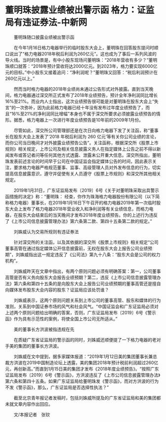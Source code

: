 # 董明珠披露业绩被出警示函 格力：证监局有违证券法-中新网

　　董明珠随口披露业绩被出警示函

　　在今年1月16日格力电器举行的临时股东大会上，董明珠在回答股东提问时顺口说出了“格力电器2018年税后利润为260亿元”。这也成为了事后一系列风波的导火线。当时的场景是，有中小股东现场问董明珠：“2018年营收有多少？”董明珠顺口就答：“2018年预计营收将达2000亿元。到2023年，格力要实现6000亿元的目标。”中小股东又接着追问：“净利润呢？”董明珠又回答：“税后利润预计在260亿元以上。”

　　然而当时格力电器的2018年业绩尚未通过公告形式对外披露。直到当天晚间，格力电器通过深交所正式发布了2018年业绩预告，预计全年净利润同比增长16%至21%。而业内人士指出，这次业绩预告很可能是对董明珠在股东大会上“失言”的一次弥补，因为此前格力电器已经十年没有发布过年度业绩预告了，而且“16%至21%的净利润同比增幅”本身也不属于深交所要求必须披露业绩预告的情形。据悉，格力电器上一次进行年度业绩预告是10年前的2009年1月份。

　　尽管如此，深交所公司管理部还是在次日向格力电器下发了关注函，称“董事长在股东大会上发表了‘2018 年税后利润为 260 亿元’等有关你公司业绩的言论，而你公司当日晚间才对外披露业绩预告公告”。关注函称，根据深交所《股票上市规则》相关规定，上市公司及相关信息披露义务人在指定媒体上公告之前不得以新闻发布或答记者问等任何其他方式透露、泄露未公开重大信息。深交所指出，董明珠发表前述言论的时间早于公司在中国证监会指定媒体公告的时间，因此表示关注，要求格力电器严格规范董事、监事、高级管理人员对外发布信息的行为，切实提高信息披露意识，遵守并促使有关人员遵守《股票上市规则》和深交所其他相关规定。

　　2019年1月31日，广东证监局发布〔2019〕6号《关于对董明珠采取出具警示函措施的决定》称：“董明珠： 经查，你作为珠海格力电器股份有限公司（以下简称格力电器）董事长，在2019年1月16日下午召开的格力电器2019年第一次临时股东大会上发布了格力电器2018年营业收入和净利润等有关业绩信息，而格力电器，在股东大会结束后的当天晚间才发布2018年度业绩预告。你的上述行为违反了《上市公司信息披露管理办法》第六条第二款、第四十五条第二款的规定。”

　　刘姝威认为交易所规则有违证券法

　　针对深交所的关注函，以及其依据的深交所《股票上市规则》相关规定“公司董事高管在通过指定媒体公开信息披露前，无权在股东大会上报告公司业绩预期”，刘姝威指出这一规定违反了《公司法》第九十八条：“股东大会是公司的权力机构”。

　　刘姝威昨天在文章中指出，有两个原则问题必须有明确答案：第一，公司董事高管是否有义务向股东大会报告业绩预期？第二，违反《上市公司信息披露管理办法》第六条和第四十五条的是向股东大会上报告公司业绩预期的董事高管还是擅自向媒体发布股东大会内容的股东？证监局应该处罚谁？

　　刘姝威表示，这两个原则问题关系到上市公司的董事高管、股东和媒体的行为准则，关系到中国证券市场的风气和社会风气。“中国证监会和广东证监局必须对上述两个原则问题给出明确的答案，否则，广东证监局发布〔2019〕6号《警示函》作为具有示范性的案例，将使全国上市公司无所适从。”

　　美的董事长方洪波被指违规在先

　　在质疑广东省证监局的警示函的同时，刘姝威还顺便提了一下格力电器的老对手美的集团的董事长方洪波。

　　刘姝威在文中提到，据多家媒体报道：“2019年1月12日美的集团董事长兼总裁方洪波在2019中国制造论坛上透露，美的集团2018年预计税前利润超过260亿元，再创新高。”而直到1月15日美的集团才发布《2018年度业绩预告》。“按照广东证监局发布〔2019〕6号《警示函》，方洪波违反了《上市公司信息披露管理办法》第六条和第四十五条。如果广东证监局给董明珠发《警示函》，而对方洪波的行为不发《警示函》，那么，广东证监局是否选择性执法？”

　　截至北京青年报记者发稿时，包括刘姝威所提及的广东省证监局和美的集团都未就文章内容作出回应。

　　文/本报记者　张钦
